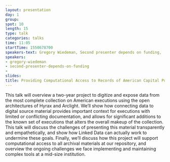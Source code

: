 ```yaml
---
layout: presentation
day: 1
group: 
spot: 10
length: 15
type: talk
categories: talks
time: 11:05
startTime: 1550678700
speakers-text: Gregory Wiedeman, Second presenter depends on funding, 
speakers:
- gregory-wiedeman
- second-presenter-depends-on-funding
- 
slides: 
title: Providing Computational Access to Records of American Capital Punishment
---
```

This talk will overview a two-year project to digitize and expose data from the most complete collection on American executions using the open architectures of Hyrax and Arclight. We’ll show how connecting data to digital source material provides important context for executions with limited or conflicting documentation, and allows for significant additions to the known set of executions that alters the overall makeup of the collection. This talk will discuss the challenges of presenting this material transparently and empathetically, and show how Linked Data can actually work to undermine these goals. Finally, we’ll discuss how this project will support computational access to all archival materials at our repository, and overview the ongoing challenges we face implementing and maintaining complex tools at a mid-size institution.